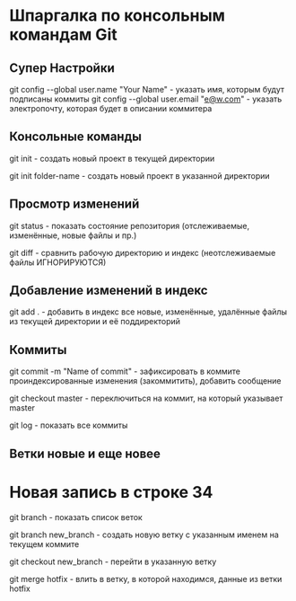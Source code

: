 # Шпаргалка по консольным командам Git

## Супер Настройки

git config --global user.name "Your Name" - указать имя, которым будут подписаны коммиты
git config --global user.email "e@w.com"  - указать электропочту, которая будет в описании коммитера

## Консольные команды

git init   - создать новый проект в текущей директории

git init folder-name - создать новый проект в указанной директории

## Просмотр изменений

git status  - показать состояние репозитория (отслеживаемые, изменённые, новые файлы и пр.)

git diff  - сравнить рабочую директорию и индекс (неотслеживаемые файлы ИГНОРИРУЮТСЯ)

## Добавление изменений в индекс

git add .  - добавить в индекс все новые, изменённые, удалённые файлы из текущей директории и её поддиректорий

## Коммиты

git commit -m "Name of commit" - зафиксировать в коммите проиндексированные изменения (закоммитить), добавить сообщение

git checkout master  - переключиться на коммит, на который указывает master 

git log - показать все коммиты

## Ветки новые и еще новее

# Новая запись в строке 34

git branch - показать список веток

git branch new_branch - создать новую ветку с указанным именем на текущем коммите

git checkout new_branch  - перейти в указанную ветку

git merge hotfix  - влить в ветку, в которой находимся, данные из ветки hotfix

